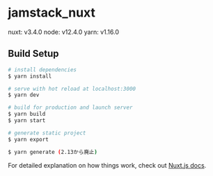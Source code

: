 # jamstack_nuxt

nuxt: v3.4.0
node: v12.4.0
yarn: v1.16.0

## Build Setup

```bash
# install dependencies
$ yarn install

# serve with hot reload at localhost:3000
$ yarn dev

# build for production and launch server
$ yarn build
$ yarn start

# generate static project
$ yarn export

$ yarn generate (2.13から廃止)
```

For detailed explanation on how things work, check out [Nuxt.js docs](https://nuxtjs.org).
